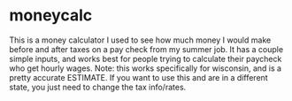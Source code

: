 # moneycalc
This is a money calculator I used to see how much money I would make before and after taxes on a pay check from my summer job. 
It has a couple simple inputs, and works best for people trying to calculate their paycheck who get hourly wages. 
Note: this works specifically for wisconsin, and is a pretty accurate ESTIMATE. If you want to use this and are in a different state, you just need to change the tax info/rates.

